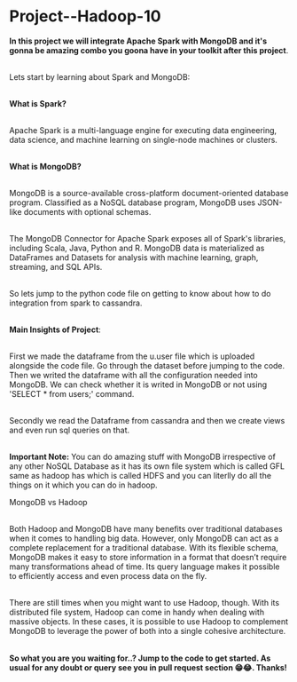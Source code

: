 # Project--Hadoop-10


<table>
  
**In this project we will integrate Apache Spark with MongoDB and it's gonna be amazing combo you goona have in your toolkit after this project**.<br></br>

Lets start by learning about Spark and MongoDB: <br></br>

**What is Spark?** <br></br>

Apache Spark is a multi-language engine for executing data engineering, data science, and machine learning on single-node machines or clusters.<br></br>

**What is MongoDB?** <br></br>

MongoDB is a source-available cross-platform document-oriented database program. Classified as a NoSQL database program, MongoDB uses JSON-like documents with optional schemas.<br></br>

The MongoDB Connector for Apache Spark exposes all of Spark's libraries, including Scala, Java, Python and R. MongoDB data is materialized as DataFrames and Datasets for analysis with machine learning, graph, streaming, and SQL APIs.<br></br>


So lets jump to the python code file on getting to know about how to do integration from spark to cassandra.<br></br>

**Main Insights of Project**:<br></br>

First we made the dataframe from the u.user file which is uploaded alongside the code file. Go through the dataset before jumping to the code. Then we writed the dataframe 
with all the configuration needed into MongoDB. We can check whether it is writed in MongoDB or not using 'SELECT * from users;' command.<br></br>

Secondly we read the Dataframe from cassandra and then we create views and even run sql queries on that.<br></br>

**Important Note:** You can do amazing stuff with MongoDB irrespective of any other NoSQL Database as it has its own file system which is called GFL same as hadoop has which is called HDFS and you can literlly do all the things on it which you can do in hadoop.

MongoDB vs Hadoop<br></br>

Both Hadoop and MongoDB have many benefits over traditional databases when it comes to handling big data. However, only MongoDB can act as a complete replacement for a traditional database. With its flexible schema, MongoDB makes it easy to store information in a format that doesn’t require many transformations ahead of time. Its query language makes it possible to efficiently access and even process data on the fly.<br></br>

There are still times when you might want to use Hadoop, though. With its distributed file system, Hadoop can come in handy when dealing with massive objects. In these cases, it is possible to use Hadoop to complement MongoDB to leverage the power of both into a single cohesive architecture.

</table>


**So what you are you waiting for..? Jump to the code to get started. As usual for any doubt or query see you in pull request section 😁😂. Thanks!**





